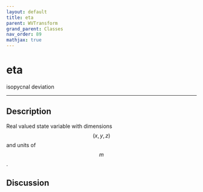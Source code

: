 ```yaml
---
layout: default
title: eta
parent: WVTransform
grand_parent: Classes
nav_order: 89
mathjax: true
---
```


#  eta

isopycnal deviation


---

## Description
Real valued state variable with dimensions $$(x,y,z)$$ and units of $$m$$.

## Discussion


